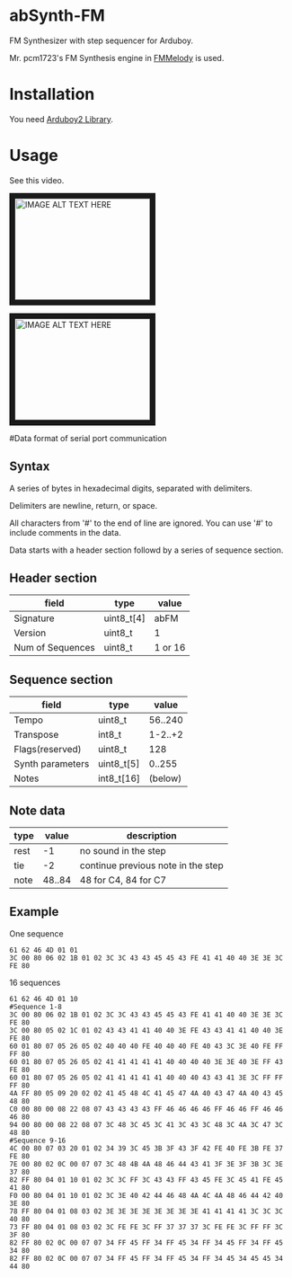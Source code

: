 # abSynth-FM
FM Synthesizer with step sequencer for Arduboy.

Mr. pcm1723's FM Synthesis engine in [FMMelody](http://www.geocities.jp/pcm1723/html/fmmelody.htm) is used.
# Installation
You need [Arduboy2 Library](https://github.com/MLXXXp/Arduboy2).

# Usage
See this video.

<a href="http://www.youtube.com/watch?feature=player_embedded&v=sLkr5ASdnj8" target="_blank"><img src="http://img.youtube.com/vi/sLkr5ASdnj8/0.jpg" alt="IMAGE ALT TEXT HERE" width="240" height="180" border="10" /></a>

<a href="http://www.youtube.com/watch?feature=player_embedded&v=x0wAuAnk9Uw" target="_blank"><img src="http://img.youtube.com/vi/x0wAuAnk9Uw/0.jpg" alt="IMAGE ALT TEXT HERE" width="240" height="180" border="10" /></a>

#Data format of serial port communication

## Syntax

A series of bytes in hexadecimal digits, separated with delimiters.

Delimiters are newline, return, or space.

All characters from '#' to the end of line are ignored. You can use '#' to include comments in the data.

Data starts with a header section followd by a series of sequence section.

## Header section

|field           |type      |value  |
|----------------|----------|-------|
|Signature       |uint8_t[4]|abFM   |
|Version         |uint8_t   |1      |
|Num of Sequences|uint8_t   |1 or 16|

## Sequence section

|field           |type      |value  |
|----------------|----------|-------|
|Tempo           |uint8_t   |56..240|
|Transpose       |int8_t    |1-2..+2|
|Flags(reserved) |uint8_t   |128    |
|Synth parameters|uint8_t[5]|0..255 |
|Notes           |int8_t[16]|(below)|

## Note data

|type|value |description                        |
|----|------|-----------------------------------|
|rest|-1    |no sound in the step               |
|tie |-2    |continue previous note in the step |
|note|48..84|48 for C4, 84 for C7               |

## Example

One sequence
```
61 62 46 4D 01 01
3C 00 80 06 02 1B 01 02 3C 3C 43 43 45 45 43 FE 41 41 40 40 3E 3E 3C FE 80
```

16 sequences
```
61 62 46 4D 01 10
#Sequence 1-8
3C 00 80 06 02 1B 01 02 3C 3C 43 43 45 45 43 FE 41 41 40 40 3E 3E 3C FE 80
3C 00 80 05 02 1C 01 02 43 43 41 41 40 40 3E FE 43 43 41 41 40 40 3E FE 80
60 01 80 07 05 26 05 02 40 40 40 FE 40 40 40 FE 40 43 3C 3E 40 FE FF FF 80
60 01 80 07 05 26 05 02 41 41 41 41 41 40 40 40 40 3E 3E 40 3E FF 43 FE 80
60 01 80 07 05 26 05 02 41 41 41 41 41 40 40 40 43 43 41 3E 3C FF FF FF 80
4A FF 80 05 09 20 02 02 41 45 48 4C 41 45 47 4A 40 43 47 4A 40 43 45 48 80
C0 00 80 00 08 22 08 07 43 43 43 43 FF 46 46 46 46 FF 46 46 FF 46 46 46 80
94 00 80 00 08 22 08 07 3C 48 3C 45 3C 41 3C 43 3C 48 3C 4A 3C 47 3C 48 80
#Sequence 9-16
4C 00 80 07 03 20 01 02 34 39 3C 45 3B 3F 43 3F 42 FE 40 FE 3B FE 37 FE 80
7E 00 80 02 0C 00 07 07 3C 48 4B 4A 48 46 44 43 41 3F 3E 3F 3B 3C 3E 37 80
82 FF 80 04 01 10 01 02 3C 3C FF 3C 43 43 FF 43 45 FE 3C 45 41 FE 45 41 80
F0 00 80 04 01 10 01 02 3C 3E 40 42 44 46 48 4A 4C 4A 48 46 44 42 40 3E 80
78 FF 80 04 01 08 03 02 3E 3E 3E 3E 3E 3E 3E 3E 41 41 41 41 3C 3C 3C 40 80
73 FF 80 04 01 08 03 02 3C FE FE 3C FF 37 37 37 3C FE FE 3C FF FF 3C 3F 80
82 FF 80 02 0C 00 07 07 34 FF 45 FF 34 FF 45 34 FF 34 45 FF 34 FF 45 34 80
82 FF 80 02 0C 00 07 07 34 FF 45 FF 34 FF 45 34 FF 34 45 34 45 45 34 44 80
```
